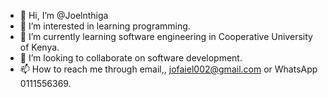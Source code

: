 - 👋 Hi, I’m @Joelnthiga
- 👀 I’m interested in learning programming.
- 🌱 I’m currently learning software engineering in Cooperative University of Kenya.
- 💞️ I’m looking to collaborate on software development.
- 📫 How to reach me through email,, jofaiel002@gmail.com or WhatsApp 0111556369.

<!---
Joelnthiga/Joelnthiga is a ✨ special ✨ repository because its `README.md` (this file) appears on your GitHub profile.
You can click the Preview link to take a look at your changes.
--->
